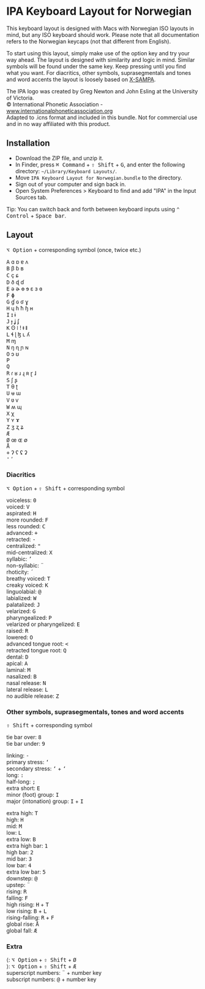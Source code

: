 # IPA Keyboard Layout for Norwegian

This keyboard layout is designed with Macs with Norwegian ISO layouts in mind, but any ISO keyboard should work. Please note that all documentation refers to the Norwegian keycaps (not that different from English).

To start using this layout, simply make use of the option key and try your way ahead. The layout is designed with similarity and logic in mind. Similar symbols will be found under the same key. Keep pressing until you find what you want. For diacritics, other symbols, suprasegmentals and tones and word accents the layout is loosely based on [X-SAMPA](en.wikipedia.org/wiki/X-SAMPA).

The IPA logo was created by Greg Newton and John Esling at the University of Victoria.  
© International Phonetic Association - www.internationalphoneticassociation.org  
Adapted to .icns format and included in this bundle. Not for commercial use and in no way affiliated with this product.

## Installation

- Download the ZIP file, and unzip it.
- In Finder, press <kbd>⌘ Command</kbd> + <kbd>⇧ Shift</kbd> + <kbd>G</kbd>, and enter the following directory: `~/Library/Keyboard Layouts/`.
- Move `IPA Keyboard Layout for Norwegian.bundle` to the directory.
- Sign out of your computer and sign back in.
- Open System Preferences > Keyboard to find and add "IPA" in the Input Sources tab.

Tip: You can switch back and forth between keyboard inputs using <kbd>⌃ Control</kbd> + <kbd>Space bar</kbd>.

## Layout

<kbd>⌥ Option</kbd> + corresponding symbol (once, twice etc.)

<kbd>A</kbd> ɑ ɒ ɐ ʌ  
<kbd>B</kbd> β ɓ ʙ  
<kbd>C</kbd> ç ɕ  
<kbd>D</kbd> ð ɖ ɗ  
<kbd>E</kbd> ə ɚ ɵ ɘ ɛ ɜ ɞ  
<kbd>F</kbd> ɸ  
<kbd>G</kbd> ɠ ɢ ʛ ɣ  
<kbd>H</kbd> ɥ ɦ ħ ɧ ʜ  
<kbd>I</kbd> ɪ ɨ  
<kbd>J</kbd> ɟ ʝ ʄ  
<kbd>K</kbd> ʘ ǀ ǃ ǂ ǁ  
<kbd>L</kbd> ɬ ɭ ɮ ʟ ʎ  
<kbd>M</kbd> ɱ  
<kbd>N</kbd> ŋ ɳ ɲ ɴ  
<kbd>O</kbd> ɔ ʊ  
<kbd>P</kbd>  
<kbd>Q</kbd>  
<kbd>R</kbd> ɾ ʁ ɹ ɻ ʀ ɽ ɺ  
<kbd>S</kbd> ʃ ʂ  
<kbd>T</kbd> θ ʈ  
<kbd>U</kbd> ʉ ɯ  
<kbd>V</kbd> ʋ ⱱ  
<kbd>W</kbd> ʍ ɰ  
<kbd>X</kbd> χ  
<kbd>Y</kbd> ʏ ɤ  
<kbd>Z</kbd> ʒ ʐ ʑ  
<kbd>Æ</kbd>  
<kbd>Ø</kbd> œ ɶ ∅  
<kbd>Å</kbd>  
<kbd>+</kbd> ʔ ʕ ʢ ʡ  
<kbd>'</kbd> ʼ

### Diacritics

<kbd>⌥ Option</kbd> + <kbd>⇧ Shift</kbd> + corresponding symbol

voiceless: <kbd>0</kbd>  
voiced: <kbd>V</kbd>  
aspirated: <kbd>H</kbd>  
more rounded: <kbd>F</kbd>  
less rounded: <kbd>C</kbd>  
advanced: <kbd>+</kbd>  
retracted: <kbd>-</kbd>  
centralized: <kbd>"</kbd>  
mid-centralized: <kbd>X</kbd>  
syllabic: <kbd>’</kbd>  
non-syllabic: <kbd>¨</kbd>  
rhoticity: <kbd>´</kbd>  
breathy voiced: <kbd>T</kbd>  
creaky voiced: <kbd>K</kbd>  
linguolabial: <kbd>@</kbd>  
labialized: <kbd>W</kbd>  
palatalized: <kbd>J</kbd>  
velarized: <kbd>G</kbd>  
pharyngealized: <kbd>P</kbd>  
velarized or pharyngelized: <kbd>E</kbd>  
raised: <kbd>R</kbd>  
lowered: <kbd>O</kbd>  
advanced tongue root: <kbd><</kbd>  
retracted tongue root: <kbd>Q</kbd>  
dental: <kbd>D</kbd>  
apical: <kbd>A</kbd>  
laminal: <kbd>M</kbd>  
nasalized: <kbd>B</kbd>  
nasal release: <kbd>N</kbd>  
lateral release: <kbd>L</kbd>  
no audible release:  <kbd>Z</kbd>  

### Other symbols, suprasegmentals, tones and word accents

<kbd>⇧ Shift</kbd> + corresponding symbol

tie bar over: <kbd>8</kbd>  
tie bar under: <kbd>9</kbd>  

linking: <kbd>-</kbd>  
primary stress: <kbd>‘</kbd>  
secondary stress: <kbd>‘</kbd> + <kbd>‘</kbd>  
long: <kbd>:</kbd>  
half-long: <kbd>;</kbd>  
extra short: <kbd>E</kbd>  
minor (foot) group: <kbd>I</kbd>  
major (intonation) group: <kbd>I</kbd> + <kbd>I</kbd>  

extra high: <kbd>T</kbd>  
high: <kbd>H</kbd>  
mid: <kbd>M</kbd>  
low: <kbd>L</kbd>  
extra low: <kbd>B</kbd>  
extra high bar: <kbd>1</kbd>  
high bar: <kbd>2</kbd>  
mid bar: <kbd>3</kbd>  
low bar: <kbd>4</kbd>  
extra low bar: <kbd>5</kbd>  
downstep: <kbd>@</kbd>  
upstep: <kbd>¨</kbd>  
rising: <kbd>R</kbd>  
falling: <kbd>F</kbd>  
high rising: <kbd>H</kbd> + <kbd>T</kbd>  
low rising: <kbd>B</kbd> + <kbd>L</kbd>  
rising-falling: <kbd>R</kbd> + <kbd>F</kbd>  
global rise: <kbd>Å</kbd>  
global fall: <kbd>Æ</kbd>  

### Extra

⟨: <kbd>⌥ Option</kbd> + <kbd>⇧ Shift</kbd> + <kbd>Ø</kbd>  
⟩: <kbd>⌥ Option</kbd> + <kbd>⇧ Shift</kbd> + <kbd>Æ</kbd>  
superscript numbers: <kbd>¨</kbd> + number key  
subscript numbers: <kbd>@</kbd> + number key  
